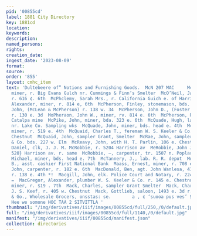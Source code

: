 ```yaml
---
pid: '00855cd'
label: 1881 City Directory
key: 1881cd
location: 
keywords: 
description: 
named_persons: 
rights: 
creation_date: 
ingest_date: '2023-08-09'
format: 
source: 
order: '855'
layout: cmhc_item
text: 'Dultebeere of” Notions and Furnishing Goods.  McN 207 MAC     McNulty, Thomas,
  miner, r. Big Evans Gulch nr. Cummings & Finn’s Smelter  McO’Neil, James, miner,
  r. 616 ¢. 6th  McPhclemy, Sarah Mrs., r. California Guich e. of Harrison av  MePhorson,
  Alexander, miner, r. 814 e, 6th  McPherson, Finley, stonemason, bds. 308 ¢. 3d  McPherson,
  John, (McLean & McPherson) r. 138 w. 34  McPherson, John D., (Foster & McPherson)
  r. 130 e. 3d  MoPheraon, John W., miner, rv. 814 e. 6th  McPherson, R. A., foreman
  Catalpa mine  McPike, John, miner, bda. 323 e. 6th  McQuade, Hugh, lab. r. Oro rd.
  nr. Lake Co. Sampling wks  McQuade, John, miner, bds. head e. 4th  McQuade, William,
  miner, r. 519 e. 4th  McQuaid, Charles T., fereman W. S. Keeler & Co. r. 138 e.
  Chestnut  McQuaid, John, sampler Grant, Smelter  McRae, John, sampler Eady, James
  & Co. bds. 227 w. Elm  McReavy, John, with H. T. Parlin, 106 e. Chestnut  McRobbie,
  Daniel, clk, J. J. M. McRobbie, r. 5204 Harrison av  MeRobbie, John J. M., clothing,
  520} Harrison av. r. same  McRobbie, —, carpenter, tr. 1507 n. Poplar  McShane,
  Michael, miner, bds. head e. 7th  McTannery, J., lab. R. R. depot  MoVay, Charles
  B., asst. cashier First National Bank  Maass, Ernest, miner, r. 708 e. 6th  Maas,
  John, carpenter, r. 182 e. 6th  MacDonald, Ben, agt. John Wanlesa, 412 n. Spruce,
  r. 138 e. 4th *!  Macgill, John, elk. Police Court and Notary, r. 224 Harrison av
  =  MacGregor, Alexander, plumber W. S. Keeler & Co. r. 145 e. Chestnut  Macia, Peter,
  miner, r. $19 . 7th  Mack, Charles, sampler Grant Smelter  Mack, Charles B., clk.
  J. S. Keef, r. 405 w. Chestnut  Mack, Gottlieb, saloon, 1493 e. 3d r. same  MeMillen
  & Go., Wholesale Grocers, onsstas: se.        a , ¢ ‘suooa pus ves’ SOWING MEEMAT
  Hee we somone HOC TAA 2 SITVITTLA '
thumbnail: "/img/derivatives/iiif/images/00855cd/full/250,/0/default.jpg"
full: "/img/derivatives/iiif/images/00855cd/full/1140,/0/default.jpg"
manifest: "/img/derivatives/iiif/00855cd/manifest.json"
collection: directories
---
```

